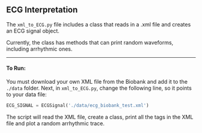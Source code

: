 ## ECG Interpretation

The `xml_to_ECG.py` file includes a class that reads in a .xml file and creates an ECG signal object.

Currently, the class has methods that can print random waveforms, including arrhythmic ones. 

---

#### To Run:
You must download your own XML file from the Biobank and add it to the `./data` folder. Next, in `xml_to_ECG.py`, change the following line, so it points to your data file:

```py
ECG_SIGNAL = ECGSignal('./data/ecg_biobank_test.xml')
```

The script will read the XML file, create a class, print all the tags in the XML file and plot a random arrhythmic trace. 
